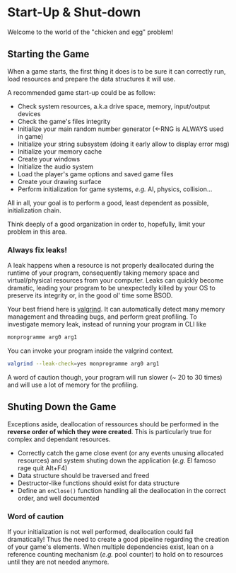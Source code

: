 # Start-Up & Shut-down

Welcome to the world of the "chicken and egg" problem! 

## Starting the Game
When a game starts, the first thing it does is to be sure it can correctly run, load resources and prepare the data structures it will use.

A recommended game start-up could be as follow:
* Check system resources, a.k.a drive space, memory, input/output devices
* Check the game's files integrity
* Initialize your main random number generator (<-RNG is ALWAYS used in game)
* Initialize your string subsystem (doing it early allow to display error msg) 
* Initialize your memory cache
* Create your windows
* Initialize the audio system
* Load the player's game options and saved game files
* Create your drawing surface
* Perform initialization for game systems, *e.g.* AI, physics, collision...

All in all, your goal is to perform a good, least dependent as possible, initialization chain.

Think deeply of a good organization in order to, hopefully, limit your problem in this area.

### Always fix leaks!
A leak happens when a resource is not properly deallocated during the runtime of your program, consequently taking memory space and virtual/physical resources from your computer.
Leaks can quickly become dramatic, leading your program to be unexpectedly killed by your OS to preserve its integrity or, in the good ol' time some BSOD.

Your best friend here is [valgrind](https://valgrind.org/). It can automatically detect many memory management and threading bugs, and perform great profiling.
To investigate memory leak, instead of running your program in CLI like
```bash
monprogramme arg0 arg1
```
You can invoke your program inside the valgrind context.
```bash
valgrind --leak-check=yes monprogramme arg0 arg1
```

A word of caution though, your program will run slower (~ 20 to 30 times) and will use a lot of memory for the profiling.

## Shuting Down the Game

Exceptions aside, deallocation of ressources should be performed in the **reverse order of which they were created**. This is particularly true for complex and dependant resources.

* Correctly catch the game close event (or any events unusing allocated resources) and system shuting down the application (*e.g.* El famoso rage quit Alt+F4)
* Data structure should be traversed and freed
* Destructor-like functions should exist for data structure
* Define an `onClose()` function handling all the deallocation in the correct order, and well documented

### Word of caution
If your initialization is not well performed, deallocation could fail dramatically! Thus the need to create a good pipeline regarding the creation of your game's elements.
When multiple dependencies exist, lean on a reference counting mechanism (*e.g.* pool counter) to hold on to resources until they are not needed anymore.
